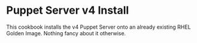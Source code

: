 # Puppet Server v4 Install

This cookbook installs the v4 Puppet Server onto an already existing RHEL Golden Image. Nothing fancy about it otherwise. 
